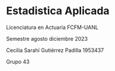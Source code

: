 # Estadistica Aplicada

Licenciatura en Actuaría FCFM-UANL

Semestre agosto diciembre 2023

Cecilia Sarahí Gutiérrez Padilla 1953437

Grupo 43
